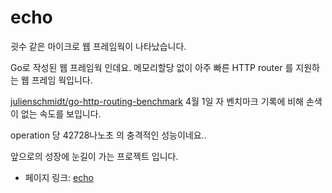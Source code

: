  # echo

굇수 같은 마이크로 웹 프레임웍이 나타났습니다.

Go로 작성된 웹 프레임웍 인데요. 메모리할당 없이 아주 빠른 HTTP router 를 지원하는 웹 프레임 웍입니다.

[julienschmidt/go-http-routing-benchmark](https://github.com/vishr/go-http-routing-benchmark) 4월 1일 자 벤치마크 기록에 비해 손색이 없는 속도를 보입니다.

operation 당 42728나노초 의 충격적인 성능이네요..

앞으로의 성장에 눈길이 가는 프로젝트 입니다.

 - 페이지 링크: [echo](https://github.com/labstack/echo)

